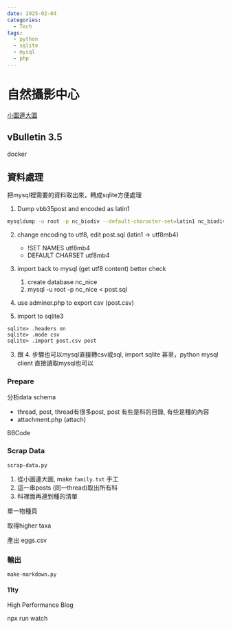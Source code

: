 ```yaml
---
date: 2025-02-04
categories:
  - Tech
tags:
  - python
  - sqlite
  - mysql
  - php
---
```


# 自然攝影中心

[小圖連大圖](http://nc.biodiv.tw/bbs/showthread.php?t=27653)

## vBulletin 3.5

docker

## 資料處理

把mysql裡需要的資料取出來，轉成sqlite方便處理

1. Dump vbb35post and encoded as latin1

```bash
mysqldump -u root -p nc_biodiv --default-character-set=latin1 nc_biodiv vbb35post > post.sql
```

2. change encoding to utf8, edit post.sql (latin1 -> utf8mb4)

    - !SET NAMES utf8mb4
    - DEFAULT CHARSET utf8mb4

3. import back to mysql (get utf8 content) better check
    1. create database nc_nice
    2. mysql -u root -p nc_nice < post.sql

4. use adminer.php to export csv (post.csv)

5. import to sqlite3

```
sqlite> .headers on
sqlite> .mode csv
sqlite> .import post.csv post
```

3. 跟 4. 步驟也可以mysql直接轉csv或sql, import sqlite
甚至，python mysql client 直接讀取mysql也可以

### Prepare

分析data schema

- thread, post, thread有很多post, post 有些是科的目錄, 有些是種的內容
- attachment.php (attach)

BBCode

### Scrap Data

`scrap-data.py`

1. 從小圖連大圖, make `family.txt` 手工
2. 這一串posts (同一thread)取出所有科
3. 科裡面再連到種的清單

單一物種頁

取得higher taxa

產出 eggs.csv

### 輸出

`make-markdown.py`

#### 11ty

High Performance Blog

npx run watch








